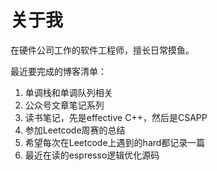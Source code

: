 # 关于我

在硬件公司工作的软件工程师，擅长日常摸鱼。

最近要完成的博客清单：
1. 单调栈和单调队列相关
2. 公众号文章笔记系列
3. 读书笔记，先是effective C++，然后是CSAPP
4. 参加Leetcode周赛的总结
5. 希望每次在Leetcode上遇到的hard都记录一篇
6. 最近在读的espresso逻辑优化源码
